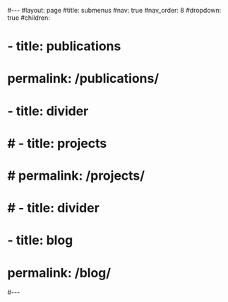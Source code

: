 #---
#layout: page
#title: submenus
#nav: true
#nav_order: 8
#dropdown: true
#children:

# - title: publications

# permalink: /publications/

# - title: divider

# # - title: projects

# # permalink: /projects/

# # - title: divider

# - title: blog

# permalink: /blog/

#---

